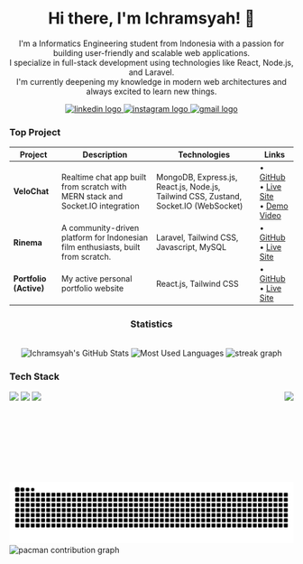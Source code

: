 <h1 align="center">Hi there, I'm Ichramsyah! 👋</h1>

<p align="center">
  I'm a Informatics Engineering student from Indonesia with a passion for building user-friendly and scalable web applications. 
  <br/>
  I specialize in full-stack development using technologies like React, Node.js, and Laravel.
  <br/>
  I'm currently deepening my knowledge in modern web architectures and always excited to learn new things.
</p>

<div align="center">
  <a href="https://linkedin.com/in/ichramsyah-abdurrachman" target="_blank">
    <img src="https://raw.githubusercontent.com/maurodesouza/profile-readme-generator/master/src/assets/icons/social/linkedin/default.svg" width="42" height="30" alt="linkedin logo"  />
  </a>

  <a href="https://instagram.com/ichramabdr" target="_blank">
    <img src="https://raw.githubusercontent.com/maurodesouza/profile-readme-generator/master/src/assets/icons/social/instagram/default.svg" width="42" height="30" alt="instagram logo"  />
  </a>

  <a href="mailto:ichramabsyah@gmail.com" target="_blank">
    <img src="https://raw.githubusercontent.com/maurodesouza/profile-readme-generator/master/src/assets/icons/social/gmail/default.svg" width="42" height="30" alt="gmail logo"  />
  </a>
</div>

<h3 align="left">Top Project</h3>

| Project | Description | Technologies | Links |
|---------|-------------|--------------|--------|
| **VeloChat** | Realtime chat app built from scratch with MERN stack and Socket.IO integration | MongoDB, Express.js, React.js, Node.js, Tailwind CSS, Zustand, Socket.IO (WebSocket) | • [GitHub](https://github.com/ichramsyah/velochat-fullstack-webApp) <br> • [Live Site](https://velochat.vercel.app/) <br> • [Demo Video](https://youtu.be/2FnM3nW0jvQ?feature=shared) |
| **Rinema** | A community-driven platform for Indonesian film enthusiasts, built from scratch. | Laravel, Tailwind CSS, Javascript, MySQL | • [GitHub](https://github.com/ichramsyah/rinema-fullstack-webApp) <br> • [Live Site](https://rinemaa.paramadina.ac.id/) |
| **Portfolio (Active)** | My active personal portfolio website | React.js, Tailwind CSS | • [GitHub](https://github.com/ichramsyah/portfolio-dashboard-style) <br> • [Live Site](https://ichram-portfolio-v2.vercel.app/) |

<h3 align="center">Statistics</h3>
<br>
<div align="center">
  <img src="https://github-readme-stats.vercel.app/api?username=ichramsyah&show_icons=true&theme=tokyonight&hide=contribs&rank_icon=github" alt="Ichramsyah's GitHub Stats" height="160" />
  <img src="https://github-readme-stats.vercel.app/api/top-langs/?username=ichramsyah&layout=compact&theme=tokyonight&hide=html,cmake" alt="Most Used Languages" height="160"  />
  <img src="https://streak-stats.demolab.com?user=ichramsyah&locale=en&mode=daily&theme=tokyonight&hide_border=false&border_radius=5&order=3" alt="streak graph" height="170" />
</div>

<h3 align="left">Tech Stack</h3>

<img align="right" height="160" src="https://media4.giphy.com/media/v1.Y2lkPTc5MGI3NjExNXhpNDA0ZWRqOWFycGdrZ2t4ZzJyYzMzMGd2N2U4bGR3MXlkdXhtZiZlcD12MV9pbnRlcm5hbF9naWZfYnlfaWQmY3Q9Zw/qoHf1p7uXvna0/giphy.gif"  />

<div align="left">
  <img src="https://skillicons.dev/icons?i=react,nextjs,mongodb,nodejs,express,php,laravel,js,typescript" />
  <img src="https://skillicons.dev/icons?i=html,css,python,tailwind,bootstrap,mysql,postman,git,github" />
  <img src="https://skillicons.dev/icons?i=figma,ai" />
</div>

<br>
<br>

<img src="https://raw.githubusercontent.com/ichramsyah/ichramsyah/output/snake.svg" alt="Snake animation" />

<picture>
  <source media="(prefers-color-scheme: dark)" srcset="https://raw.githubusercontent.com/ichramsyah/ichramsyah/output/pacman-contribution-graph-dark.svg">
  <source media="(prefers-color-scheme: light)" srcset="https://raw.githubusercontent.com/ichramsyah/ichramsyah/output/pacman-contribution-graph.svg">
  <img alt="pacman contribution graph" src="https://raw.githubusercontent.com/ichramsyah/ichramsyah/output/pacman-contribution-graph.svg">
</picture>


<br clear="both">
 

